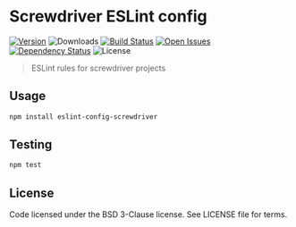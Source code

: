 # Screwdriver ESLint config
[![Version][npm-image]][npm-url] ![Downloads][downloads-image] [![Build Status][status-image]][status-url] [![Open Issues][issues-image]][issues-url] [![Dependency Status][daviddm-image]][daviddm-url] ![License][license-image]

> ESLint rules for screwdriver projects

## Usage

```bash
npm install eslint-config-screwdriver
```

## Testing

```bash
npm test
```

## License

Code licensed under the BSD 3-Clause license. See LICENSE file for terms.

[npm-image]: https://img.shields.io/npm/v/eslint-config-screwdriver.svg
[npm-url]: https://npmjs.org/package/eslint-config-screwdriver
[downloads-image]: https://img.shields.io/npm/dt/eslint-config-screwdriver.svg
[license-image]: https://img.shields.io/npm/l/eslint-config-screwdriver.svg
[issues-image]: https://img.shields.io/github/issues/screwdriver-cd/screwdriver.svg
[issues-url]: https://github.com/screwdriver-cd/screwdriver/issues
[status-image]: https://cd.screwdriver.cd/pipelines/31/badge
[status-url]: https://cd.screwdriver.cd/pipelines/31
[daviddm-image]: https://david-dm.org/screwdriver-cd/eslint-config-screwdriver.svg?theme=shields.io
[daviddm-url]: https://david-dm.org/screwdriver-cd/eslint-config-screwdriver

